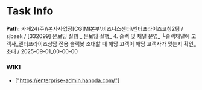 # Task Info

**Path:** 카페24(주)\본사사업장\[CG]MI본부\비즈니스센터\엔터프라이즈코칭2팀 / sjbaek / [332099] 온보딩 실행 _ 온보딩 실행_ 4. 슬랙 및 채널 운영_ └슬랙채널에 고객사_엔터프라이즈상담 전용 슬랙봇 초대할 때 해당 고객이 해당 고객사가 맞는지 확인_초대 / 2025-09-01_00-00-00

### WIKI
- ["https://enterprise-admin.hanpda.com/"]

